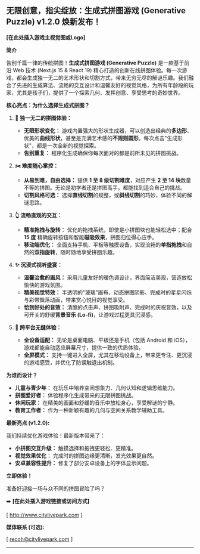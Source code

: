 ## **无限创意，指尖绽放：生成式拼图游戏 (Generative Puzzle) v1.2.0 焕新发布！**

**[在此处插入游戏主视觉图或Logo]**

**简介**

告别千篇一律的传统拼图！**生成式拼图游戏 (Generative Puzzle)** 是一款基于前沿 Web 技术 (Next.js 15 & React 19) 精心打造的创新在线拼图体验。每一次游戏，都会生成独一无二的艺术形状和切割方式，带来无穷无尽的解谜乐趣。我们融合了先进的生成算法、流畅的交互设计和温馨友好的视觉风格，为所有年龄段的玩家，尤其是孩子们，提供了一个探索几何、发挥创意、享受思考的奇妙世界。

**核心亮点：为什么选择生成式拼图？**

1.  **🧩 独一无二的拼图体验：**
    *   **无限形状变化：** 游戏内置强大的形状生成器，可以创造出经典的**多边形**、优美的**曲线形状**，甚至是充满艺术感的**不规则圆形**。每次点击"生成形状"，都是一次全新的视觉探索。
    *   **告别重复：** 程序化生成确保你每次面对的都是前所未见的拼图挑战。

2.  **✂️ 难度随心掌控：**
    *   **从易到难，自由选择：** 提供 **1 至 8 级切割难度**，对应产生 **2 至 14 块**数量不等的拼图。无论是初学者还是拼图高手，都能找到适合自己的挑战。
    *   **切割风格可选：** 选择**直线切割**的规整，或**斜线切割**的巧妙，体验不同的解谜思路。

3.  **👆 流畅直观的交互：**
    *   **精准拖拽与旋转：** 优化的拖拽系统，即使是小拼图块也能轻松选中；配合 **15 度** 精确旋转按钮和智能**磁吸效果**，拼图归位得心应手。
    *   **移动端优化：** 全面支持手机、平板等触摸设备，实现流畅的**单指拖拽**和自然的**双指旋转**，随时随地享受拼图乐趣。

4.  **✨ 沉浸式视听盛宴：**
    *   **温馨治愈的画风：** 采用儿童友好的暖色调设计，界面简洁美观，营造放松愉快的游戏氛围。
    *   **精美视觉特效：** 半透明的"玻璃"画布、动态拼图阴影、完成时的星星闪烁与彩带飘落动画，带来赏心悦目的视觉享受。
    *   **恰到好处的音效：** 清脆的点击声、拼图吸附声、完成时的庆祝音效，以及可开关的舒缓**背景音乐 (Lo-fi)**，让游戏过程更具沉浸感。

5.  **📱 跨平台无缝体验：**
    *   **全设备适配：** 无论是桌面电脑、平板还是手机（包括 Android 和 iOS），游戏都能自动适应屏幕尺寸，提供一致的优质体验。
    *   **全屏模式：** 支持一键进入全屏，尤其在移动设备上，带来更专注、更沉浸的游戏感受，并优化了防误触退出机制。

**为谁而设计？**

*   **儿童与青少年：** 在玩乐中培养空间想象力、几何认知和逻辑思维能力。
*   **拼图爱好者：** 体验程序化生成带来的无限拼图挑战。
*   **休闲玩家：** 在精美的画面和舒缓的音乐中放松身心，享受解谜的宁静。
*   **教育工作者：** 作为一种新颖有趣的几何与空间关系教学辅助工具。

**最新亮点 (v1.2.0):**

我们持续优化游戏体验！最新版本带来了：

*   **小拼图交互升级：** 触摸选择和拖拽更轻松、更精准。
*   **视觉效果优化：** 完成时的拼图边缘更清晰，发光效果更自然。
*   **安卓兼容性提升：** 修复了部分安卓设备上的字体显示问题。

**立即体验！**

准备好迎接一场与众不同的拼图冒险了吗？

➡️ **[在此处插入游戏链接或访问方式]**

[ http://www.citylivepark.com ]

**媒体联系 (可选):**

[ recoh@citylivepark.com ]

--- 